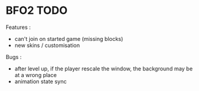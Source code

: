 BFO2 TODO
====
Features :
* can't join on started game (missing blocks)
* new skins / customisation

Bugs :
* after level up, if the player rescale the window, the background may be at a wrong place
* animation state sync